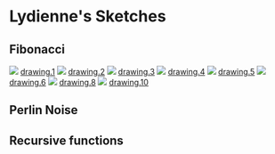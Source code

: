 # Lydienne's Sketches

## Fibonacci
![](Lydienne/drawing/drawing.1.png)
[drawing.1](Lydienne/drawing.1.png)
![](Lydienne/drawing/drawing.2.png)
[drawing.2](Lydienne/drawing.2.png)
![](Lydienne/drawing/drawing.3.png)
[drawing.3](Lydienne/drawing.3.png)
![](Lydienne/drawing/drawing.4.png)
[drawing.4](Lydienne/drawing.4.png)
![](Lydienne/drawing/drawing.5.png)
[drawing.5](Lydienne/drawing.5.png)
![](Lydienne/drawing/drawing.6.png)
[drawing.6](Lydienne/drawing.6.png)
![](Lydienne/drawing/drawing.8.png)
[drawing.8](Lydienne/drawing.8.png)
![](Lydienne/drawing/drawing.10.png)
[drawing.10](Lydienne/drawing.10.png)

## Perlin Noise

## Recursive functions
            
